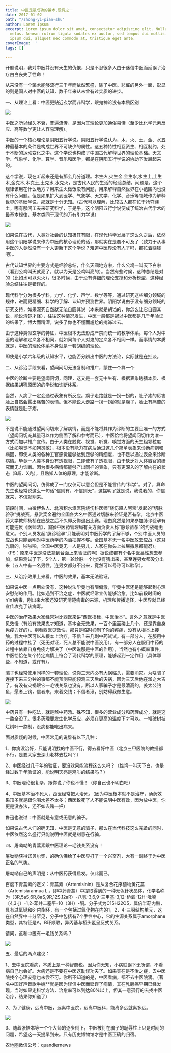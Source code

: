 ```yaml
---
title: 中医是最成功的骗术,没有之一
date: 2017-01-02
path: "/zhong-yi-pian-shu"
author: Lorem Ipsum
excerpt: Lorem ipsum dolor sit amet, consectetur adipiscing elit. Nullam nec interdum
  metus. Aenean rutrum ligula sodales ex auctor, sed tempus dui mollis. Curabitur
  ipsum dui, aliquet nec commodo at, tristique eget ante.
coverImage: ''
tags: []

---
```

开题说明，我对中医并没有天生的仇恨，只是不忍很多人由于迷信中医而延误了治疗白白丧失了性命！

从来没有一个骗术能够流行三千年而依然繁盛，除了中医。悲催的另外一面，彰显的则是国人对中医的认知，数千年来从未曾有过实质的进步。

一、从理论上看：中医更贴近玄学而非科学，跟鬼神论没有本质区别

[![](http://zxpic.gtimg.com/infonew/0/qqom_pics_-1772425.jpg/800)](https://info.3g.qq.com/g/s?aid=qqom_ss&id=qqom_20161210A036QJ&g_ut=3&rloop=1#bigpic/index=0)

中医之所以经久不衰，普遍流传，是因为其理论更加通俗易懂（至少比化学元素反应、高等数学更让人容易理解）。

中医的一个核心理论是阴阳五行学说。阴阳五行学说认为，木、火、土、金、水五种最基本的条件是构成世界不可缺少的属性。这五种特性相互资生、相互制约，处于不断的运动变化之中。这个学说也构成了中国古代解释世界的理论基础。天文学、气象学、化学、算学、音乐和医学，都是在阴阳五行学说的协助下发展起来的。

这个学说，现在听起来还是有那么几分道理。木生火,火生金,金生水,水生土,土生木,金克木,木克土,土克水,水克火，是古代人民的生活的经验总结。问题是，这个规律该用在什么地方？用来生火做饭没有问题，用来解释自然世界在小范围内也没有什么问题。但是如果扩大到医学、气象学、天文学、化学、音乐等领域作为解释世界的基础学说，那就是十分无知。（古代可以理解，比较古人都在忙于抢夺疆土，哪有那闲工夫来研究科学，于是乎，这个阴阳五行学说便成了统治古代学术的最基本规律，基本类同于现代的万有引力学说）

[![](http://zxpic.gtimg.com/infonew/0/qqom_pics_-1772426.jpg/800)](https://info.3g.qq.com/g/s?aid=qqom_ss&id=qqom_20161210A036QJ&g_ut=3&rloop=1#bigpic/index=1)

如果说在古代，人类对社会的认知极其有限，在现代科学发展了这么久之后，依然用这个阴阳学说来作为中医的核心理论的话，那就实在是蠢不可及了（致力于从事中医的人竟然没有一个人更新下这个学说？难道中医界没有人了吗，都忙着赚钱吧）。

古代认知世界的主要方式是经验总结，什么天圆地方啦，什么公鸡一叫天下白啦（看到公鸡叫天就亮了，就以为天是公鸡叫亮的）。当然有些时候，这种总结是对的（比如水可以灭火），很多时候，由于没有详细的理论支撑和分析模型，这种经验总结往往是错误的。

现代科学分为很多学科，力学、化学、声学、数学等等，通过研究这些细分领域的规律，进而更精细、科学的了解、认知并预测世界。阴阳学说由于没有细分领域的研究支持，如果深究自然就无法自圆其说（本来就是胡诌的，你怎么让它自圆其说，能说清楚才怪），往往这种情况发生，中医一般都是冠以中医都是几千年验证的结果了，博大而精深，说多了你也不懂而尴尬的掩饰过去。

由于这种类似玄学的特征，中医根本无法形成严禁而统一的教学体系。每个人对中医的理解和定义各不相同，就如同每个人对鬼的定义各不相同一样。而事情的本质就是，中医的理论体系本身就是一套胡编的理论。

即使是小学六年级的认知水平，也能否分辨出中医的方法论，实际就是在扯淡。

二、从诊治手段来看，望闻问切无法复制和推广，蒙住一个算一个

中医的诊断主要是望闻问切，同理，这又是一套无中生有、根据表象瞎猜本质、根据结果胡猜原因的的学说和诊断体系。

当然，人病了一定会通过表象有所反应。瘸子走路就是一拐一拐的，肚子疼的厉害脸上自然会露出痛苦的表情。但不能说人走路一拐一拐的就是瘸子，脸上有痛苦的表情就是肚子疼。

[![](http://zxpic.gtimg.com/infonew/0/qqom_pics_-1772427.jpg/800)](https://info.3g.qq.com/g/s?aid=qqom_ss&id=qqom_20161210A036QJ&g_ut=3&rloop=1#bigpic/index=2)

不是说不能通过望闻问切来了解病情，而是不能将其作为诊断的主要且唯一的方式（望闻问切充其量可以作为侧面了解和参考而已），中医恰恰将望闻问切作为唯一方式而加以推广宣传。由于人类在触觉、视觉、听觉、嗅觉方面的天生粗颗粒度（比如嗅觉不如狗灵敏），根本没有能力在病后通过这几个简单表象来诊断病例和病因，即使人类的各种五官感觉能够达到足够的精细度，也不足以通过表象来诊断病情。毕竟一人类本身没有透视眼，二即使有了透视眼，由于缺乏对人体器官的研究而无力诊断。因为很多病情都能够产出同样的表象，只有更深入的了解内在的状态（B超、X光），且熟知人体的原理，才能诊断。

中医的望闻问切，仿佛成了一门仅仅可以意会但是不能言传的“科学”。对了，算命先生也经常说这么一句话“信则有，不信则无”，这摆明了就是说，我说我的，你信就来，不信就别来。

前段时间，由微博名人、北京积水潭医院烧伤科医师“烧伤超人阿宝”发起的“切脉验孕”挑战赛，悬赏奖金遍约全国各大名中医通过切脉来验证是否有孕。北京中医药大学教师杨桢在应战之后不久即反悔退出比赛。理由竟然是如果参加脉诊验孕有可能违反《医师法》，国家中医药管理局有关方面负责人称“脉诊验孕”的约战毫无意义。个别人员发起“脉诊验孕”只能表明对中医药学的了解不够，个别中医人员的应战也只能表明对中医药学的内涵把握不够。全国基本无一名中医敢去应战（这耳光扇的，啪啪啪，全国中医竟无一人是男儿，人家在你头上拉屎撒尿都能忍）。（PS：原来中医是没法拿到台面上来验证的啊）据说成都有个名中医吕性想去参加，结果测试了下，5个人，第一轮诊脉一个也没有猜出来，甚至连男女都没分出来（五人中有一名男性，连男女都分不出来，竟然可以号称可以验孕）。

三、从治疗效果上来看，中医的效果，基本无法验证。

如果说中医一点用处没有，这种说法毕竟也有限偏激，毕竟中医还是能够起到心理安慰剂的作用。比如遇到不治之症，中医就经常宣传能够治愈。比如前段时间的h1n1病毒，刚出来大家还没研究清楚病毒的来源，机理和传播途径，中医界就已经宣传攻克了该病毒。

中医的治疗效果大家经常对比西医来讲“西医指标，中医治本”。言外之意就是中医见效慢（有没有效果鬼才知道，基本全无效果，一百个里面碰上几个，还是靠自身免疫力好的）。别看西医见效快，那只是临时抑制了你的疼痛，没有从根本上接触。我大中医可以从根本上治疗，不信？来几副中药试试。有一部分人，在服用中药的过程中挂了（死无对证，死人总不能说中医没用），有一部分人在服用中药的过程中依靠自身免疫力解决了（中医说那是中医的作用），当然也有小概率事件，中医恰恰在某个特定病情上符合了现代科学的原理，能够起到一定作用（具体哪些，不知道，或许有）。

骗子也经常使用同样的一套理论，说你三天内必有大祸临头，需要消灾。为啥骗子连接下来三分钟的事都不能预测只能预测三天后的灾祸，因为三天后他在溜之大吉了。有没有灾祸跟它一毛钱关系也没有。所以人家骗子才是最清高的，姜太公钓鱼，愿者上钩，信者来，来着交钱；不信者滚，别妨碍我做生意。

[![](http://zxpic.gtimg.com/infonew/0/qqom_pics_-1772430.jpg/800)](https://info.3g.qq.com/g/s?aid=qqom_ss&id=qqom_20161210A036QJ&g_ut=3&rloop=1#bigpic/index=4)

中药只有一种吃法，就是熬中药汤。殊不知，很多的营业成分和药理成分，就是这一熬全没了。很多药理要发生化学反应，必须在更高的温度下才可以。一堆破树枝烂树叶一熬制，没病都能吃出病来。

面对质疑的时候，中医常见的说辞有以下几种：

1、你病没治好，只能说明找的中医不行，得去看好中医（北京三甲医院的教授都不行，是要大家去深山老林去找吗？）

2、中医经过几千年的验证，要没效果能流程这么久吗？（雄鸡一叫天下白，也是经过数千年验证的，能说明天亮是鸡叫的结果吗？）

3、中医理论很复杂，跟你说了你也不懂！（你自己也不明白吧）

4、中医基本治不死人，西医经常把人治死。（因为中医根本就不是治疗，汤药效果顶多就是跟你喝水差不太多；西医致死了人不能说明中医有效，因为放中医，你更是没办法，还不如去赌一把）

鲁迅也说过：中医就是有意或无意的骗子。

如果说古代人们的确无知，中医是无意的骗子，那么在当代科技这么完备的同时，中医依然这么盛行只能说明中医就是刻意在行骗。

四、屠呦呦的青蒿素跟中医理论一毛钱关系没有！

屠呦呦获得诺贝尔奖，的确仿佛给了中医界打了一个兴奋剂，大有一副终于为中医正名的气势。

屠呦呦自己的声明是：从中医药获得启发。仅此而已。

百度下青蒿素的定义：青蒿素（Artemisinin）是从复合花序植物黄花蒿（Artemisia annua L.，即中药青蒿）中提取得到的一种无色针状晶体，化学名称为（3R,5aS,6R,8aS,9R,12S,12aR）-八氢-3,6,9-三甲基-3,12-桥氧-12H-吡喃〔4,3-j〕-1,2-苯并二塞平-10（3H）-酮。分子式为C15H22O5，属倍半萜内酯，具有过氧键和6-内酯环，有一个包括过氧化物在内的1，2，4-三噁结构单元，这在自然界中十分罕见，分子中包括有7个手性中心，它的生源关系属于amorphane类型，其特征是A，B环顺联，异丙基与桥头氢呈反式关系。

请问，这和中医有一毛钱关系吗？

![](http://zxpic.gtimg.com/infonew/0/qqom_pics_-1772431.jpg/800)

五、最后的两点建议：

1、去中医院看病，本质上是一种智商税。因为你无知，小病耽误下无所谓，不看病自己也会好。大病还是不要在中医这耽误功夫了。如果实在是不治之症，去中医院找个心理安慰也未尝不可。你所不知道的是，中医看病，都不去中医院滴。（著名中国好声音歌手姚**就是因为误信中医而延误了病情，其在乳腺癌早期已经发现，当时如果走科学方法，治愈率可以到达80%以上，但其一意孤行的去找中医治疗，结果你知道了）

2、为了健康，远离中医，远离中医院，远离中医科，能离多远就离多远。

[![](http://zxpic.gtimg.com/infonew/0/qqom_pics_-1772433.jpg/800)](https://info.3g.qq.com/g/s?aid=qqom_ss&id=qqom_20161210A036QJ&g_ut=3&rloop=1#bigpic/index=6)

3、随着张悟本等一个个大师的逐步倒下，中医被钉在骗子的耻辱柱上只是时间的问题，希望这一天提早到来。只有历史博物馆才是中医正确的归宿。

农地圈微信公号：quandiernews